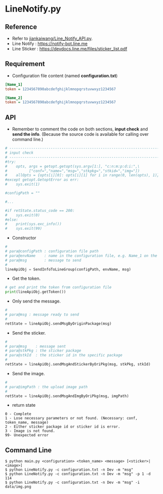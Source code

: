 # LineNotify.py



## Reference

* Refer to [jiankaiwang/Line_Notify_API.py](https://gist.github.com/jiankaiwang).
* Line Notify : https://notify-bot.line.me
* Line Sticker : https://devdocs.line.me/files/sticker_list.pdf



## Requirement

* Configuration file content (named **configuration.txt**)

```ini
[Name_1]
token = 1234567890abcdefghijklmnopqrstuvwxyz1234567

[Name_2]
token = 1234567890abcdefghijklmnopqrstuvwxyz1234567
```



## API

* Remember to comment the code on both sections, **input check** and **send the info**. (Because the source code is available for calling over command line.)

```python
# -----------------------------------------------------------------------------
# input check    
# -----------------------------------------------------------------------------        
#try:
#    opts, args = getopt.getopt(sys.argv[1:], "c:n:m:p:d:i:",\
#          ["conf=","name=","msg=","stkpkg=","stkid=","img="])
#    allOpts = {opts[i][0]: opts[i][1] for i in range(0, len(opts), 1)}
#except getopt.GetoptError as err:
#    sys.exit(1)

#configPath = ""

#...

#if retState.status_code == 200:
#    sys.exit(0)
#else:
#    print(sys.exc_info())
#    sys.exit(99)
```



* Constructor

```python
# 
# para@configPath : configuration file path
# para@envName    : name in the configuration file, e.g. Name_1 on the above requirement
# para@msg        : message to send
# 
lineApiObj = SendInfoToLineGroup(configPath, envName, msg)
```



* Get the token.

```python
# get and print the token from configuration file
print(lineApiObj.getToken())
```



* Only send the message.

```python
# 
# para@msg : message ready to send
#
retState = lineApiObj.sendMsgByOriginPackage(msg)
```



* Send the sticker.

```python
#
# para@msg    : message sent
# para@stkPkg : the sticker package
# para@stkId  : the sticker id in the specific package
#
retState = lineApiObj.sendMsgAndStickerByOriPkg(msg, stkPkg, stkId)
```



* Send the image.

```python
# 
# para@imgPath : the upload image path
#
retState = lineApiObj.sendMsgAndImgByOriPkg(msg, imgPath)
```



* return state

```shell
0 - Complete
1 - Lose necessary parameters or not found. (Necessary: conf, token_name, message)
2 - Either sticker package id or sticker id is error.
3 - Image is not found.
99- Unexpected error
```



## Command Line

```shell
$ python main.py <configuration> <token_name> <message> [<sticker>|<image>]
$ python LineNotify.py -c configuration.txt -n Dev -m "msg"
$ python LineNotify.py -c configuration.txt -n Dev -m "msg" -p 1 -d 114
$ python LineNotify.py -c configuration.txt -n Dev -m "msg" -i data/img.png
```

